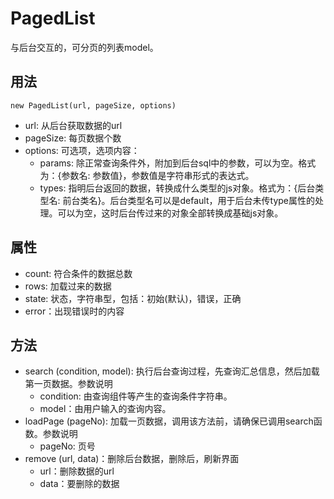 # PagedList

与后台交互的，可分页的列表model。

## 用法
```
new PagedList(url, pageSize, options)
```
* url: 从后台获取数据的url
* pageSize: 每页数据个数
* options: 可选项，选项内容：
  * params: 除正常查询条件外，附加到后台sql中的参数，可以为空。格式为：{参数名: 参数值}，参数值是字符串形式的表达式。
  * types: 指明后台返回的数据，转换成什么类型的js对象。格式为：{后台类型名: 前台类名}。后台类型名可以是default，用于后台未传type属性的处理。可以为空，这时后台传过来的对象全部转换成基础js对象。

## 属性

- count: 符合条件的数据总数
- rows: 加载过来的数据
- state: 状态，字符串型，包括：初始(默认)，错误，正确
- error：出现错误时的内容

## 方法

- search (condition, model): 执行后台查询过程，先查询汇总信息，然后加载第一页数据。参数说明
  * condition: 由查询组件等产生的查询条件字符串。
  * model：由用户输入的查询内容。
- loadPage (pageNo): 加载一页数据，调用该方法前，请确保已调用search函数。参数说明
  * pageNo: 页号
- remove (url, data)：删除后台数据，删除后，刷新界面
  * url：删除数据的url
  * data：要删除的数据
